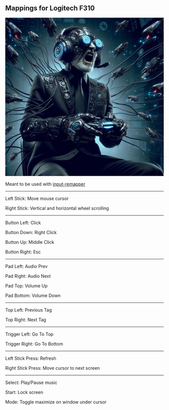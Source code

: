 ## Mappings for Logitech F310

![](image.jpg)

Meant to be used with [input-remapper](https://github.com/sezanzeb/input-remapper)

---

Left Stick: Move mouse cursor

Right Stick: Vertical and horizontal wheel scrolling

---

Button Left: Click

Button Down: Right Click

Button Up: Middle Click

Button Right: Esc

---

Pad Left: Audio Prev

Pad Right: Audio Next

Pad Top: Volume Up

Pad Bottom: Volume Down

---

Top Left: Previous Tag

Top Right: Next Tag

---

Trigger Left: Go To Top

Trigger Right: Go To Bottom

---

Left Stick Press: Refresh

Right Stick Press: Move cursor to next screen

---

Select: Play/Pause music

Start: Lock screen

Mode: Toggle maximize on window under cursor